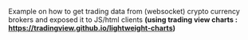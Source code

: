 Example on how to get trading data from (websocket) crypto currency brokers and exposed it to JS/html clients 
<b>
(using trading view charts : https://tradingview.github.io/lightweight-charts)

